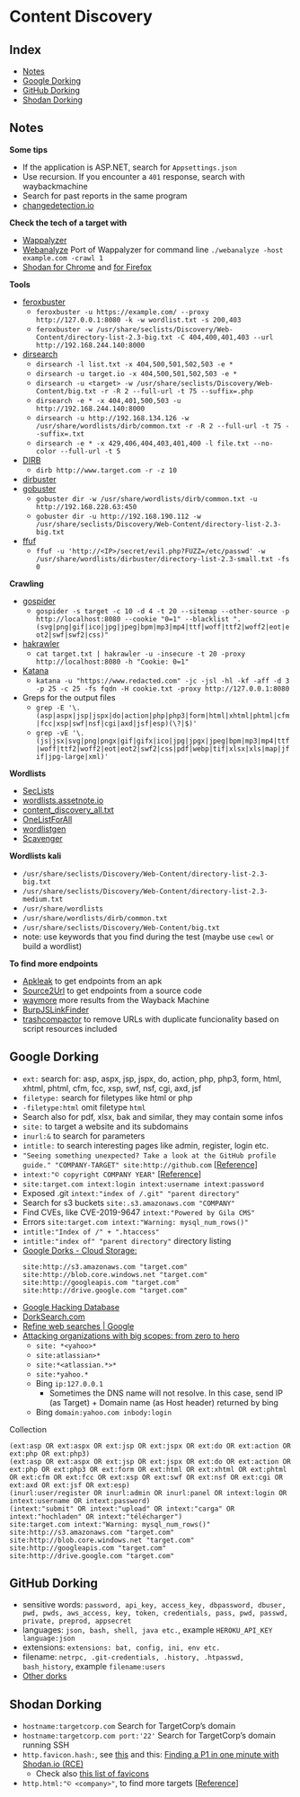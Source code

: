 # Content Discovery

## Index

- [Notes](#notes)
- [Google Dorking](#google-dorking)
- [GitHub Dorking](#github-dorking)
- [Shodan Dorking](#shodan-dorking)

## Notes

**Some tips**
- If the application is ASP.NET, search for `Appsettings.json`
- Use recursion. If you encounter a `401` response, search with waybackmachine
- Search for past reports in the same program
- [changedetection.io](https://github.com/dgtlmoon/changedetection.io)

**Check the tech of a target with**
- [Wappalyzer](https://www.wappalyzer.com/)
- [Webanalyze](https://github.com/rverton/webanalyze) Port of Wappalyzer for command line
  `./webanalyze -host example.com -crawl 1`
- [Shodan for Chrome](https://chrome.google.com/webstore/detail/shodan/jjalcfnidlmpjhdfepjhjbhnhkbgleap) and [for Firefox](https://addons.mozilla.org/en-US/firefox/addon/shodan_io/)

**Tools**
- [feroxbuster](https://github.com/epi052/feroxbuster)
  - `feroxbuster -u https://example.com/ --proxy http://127.0.0.1:8080 -k -w wordlist.txt -s 200,403`
  - `feroxbuster -w /usr/share/seclists/Discovery/Web-Content/directory-list-2.3-big.txt -C 404,400,401,403 --url http://192.168.244.140:8000`
- [dirsearch](https://github.com/maurosoria/dirsearch)
  - `dirsearch -l list.txt -x 404,500,501,502,503 -e *`
  - `dirsearch -u target.io -x 404,500,501,502,503 -e *`
  - `dirsearch -u <target> -w /usr/share/seclists/Discovery/Web-Content/big.txt -r -R 2 --full-url -t 75 --suffix=.php`
  - `dirsearch -e * -x 404,401,500,503 -u http://192.168.244.140:8000`
  - `dirsearch -u http://192.168.134.126 -w /usr/share/wordlists/dirb/common.txt -r -R 2 --full-url -t 75 --suffix=.txt`
  - `dirsearch -e * -x 429,406,404,403,401,400 -l file.txt --no-color --full-url -t 5`
- [DIRB](https://salsa.debian.org/pkg-security-team/dirb)
  - `dirb http://www.target.com -r -z 10`
- [dirbuster](https://github.com/KajanM/DirBuster)
- [gobuster](https://github.com/OJ/gobuster)
  - `gobuster dir -w /usr/share/wordlists/dirb/common.txt -u http://192.168.228.63:450`
  - `gobuster dir -u http://192.168.190.112 -w /usr/share/seclists/Discovery/Web-Content/directory-list-2.3-big.txt`
- [ffuf](https://github.com/ffuf/ffuf)
  - `ffuf -u 'http://<IP>/secret/evil.php?FUZZ=/etc/passwd' -w /usr/share/wordlists/dirbuster/directory-list-2.3-small.txt -fs 0`

**Crawling**
- [gospider](https://github.com/jaeles-project/gospider)
  - `gospider -s target -c 10 -d 4 -t 20 --sitemap --other-source -p http://localhost:8080 --cookie "0=1" --blacklist ".(svg|png|gif|ico|jpg|jpeg|bpm|mp3|mp4|ttf|woff|ttf2|woff2|eot|eot2|swf|swf2|css)"`
- [hakrawler](https://github.com/hakluke/hakrawler)
  - `cat target.txt | hakrawler -u -insecure -t 20 -proxy http://localhost:8080 -h "Cookie: 0=1"`
- [Katana](https://github.com/projectdiscovery/katana)
  - `katana -u "https://www.redacted.com" -jc -jsl -hl -kf -aff -d 3 -p 25 -c 25 -fs fqdn -H cookie.txt -proxy http://127.0.0.1:8080`
- Greps for the output files
  - `grep -E '\.(asp|aspx|jsp|jspx|do|action|php|php3|form|html|xhtml|phtml|cfm|fcc|xsp|swf|nsf|cgi|axd|jsf|esp)(\?|$)'`
  - `grep -vE '\.(js|jsx|svg|png|pngx|gif|gifx|ico|jpg|jpgx|jpeg|bpm|mp3|mp4|ttf|woff|ttf2|woff2|eot|eot2|swf2|css|pdf|webp|tif|xlsx|xls|map|jfif|jpg-large|xml)'`

**Wordlists**
- [SecLists](https://github.com/danielmiessler/SecLists)
- [wordlists.assetnote.io](https://wordlists.assetnote.io/)
- [content_discovery_all.txt](https://gist.github.com/jhaddix/b80ea67d85c13206125806f0828f4d10)
- [OneListForAll](https://github.com/six2dez/OneListForAll)
- [wordlistgen](https://github.com/ameenmaali/wordlistgen)
- [Scavenger](https://github.com/0xDexter0us/Scavenger)

**Wordlists kali**
- `/usr/share/seclists/Discovery/Web-Content/directory-list-2.3-big.txt`
- `/usr/share/seclists/Discovery/Web-Content/directory-list-2.3-medium.txt`
- `/usr/share/wordlists`
- `/usr/share/wordlists/dirb/common.txt`
- `/usr/share/seclists/Discovery/Web-Content/big.txt`
- note: use keywords that you find during the test (maybe use `cewl` or build a wordlist)

**To find more endpoints**
- [Apkleak](https://github.com/dwisiswant0/apkleaks) to get endpoints from an apk
- [Source2Url](https://github.com/danielmiessler/Source2URL/blob/master/Source2URL) to get endpoints from a source code
- [waymore](https://github.com/xnl-h4ck3r/waymore) more results from the Wayback Machine
- [BurpJSLinkFinder](https://github.com/InitRoot/BurpJSLinkFinder)
- [trashcompactor](https://github.com/michael1026/trashcompactor) to remove URLs with duplicate funcionality based on script resources included

## Google Dorking
- `ext:` search for: asp, aspx, jsp, jspx, do, action, php, php3, form, html, xhtml, phtml, cfm, fcc, xsp, swf, nsf, cgi, axd, jsf
- `filetype:` search for filetypes like html or php
- `-filetype:html` omit filetype `html`
- Search also for pdf, xlsx, bak and similar, they may contain some infos
- `site:` to target a website and its subdomains
- `inurl:&` to search for parameters
- `intitle:` to search interesting pages like admin, register, login etc.
- `"Seeing something unexpected? Take a look at the GitHub profile guide." "COMPANY-TARGET" site:http://github.com` [[Reference](https://twitter.com/c3l3si4n/status/1580564006263173122)]
- `intext:"© copyright COMPANY YEAR"` [[Reference](https://twitter.com/intigriti/status/1592497655774871553)]
- `site:target.com intext:login intext:username intext:password`
- Exposed .git `intext:"index of /.git" "parent directory"`
- Search for s3 buckets `site:.s3.amazonaws.com "COMPANY"`
- Find CVEs, like CVE-2019-9647 `intext:"Powered by Gila CMS"`
- Errors `site:target.com intext:"Warning: mysql_num_rows()"`
- `intitle:"Index of /" + ".htaccess"`
- `intitle:"index of" "parent directory"` directory listing
- [Google Dorks - Cloud Storage:](https://twitter.com/TakSec/status/1616852760141627393)
  ```
  site:http://s3.amazonaws.com "target.com"
  site:http://blob.core.windows.net "target.com"
  site:http://googleapis.com "target.com"
  site:http://drive.google.com "target.com"
  ```
- [Google Hacking Database](https://www.exploit-db.com/google-hacking-database)
- [DorkSearch.com](https://dorksearch.com/)
- [Refine web searches | Google](https://support.google.com/websearch/answer/2466433?hl=en)
- [Attacking organizations with big scopes: from zero to hero](https://www.youtube.com/watch?v=vFk0XtHfuSg)
  - `site: *<yahoo>*`
  - `site:atlassian>*`
  - `site:*<atlassian.*>*`
  - `site:*yahoo.*`
  - Bing `ip:127.0.0.1`
    - Sometimes the DNS name will not resolve. In this case, send IP (as Target) + Domain name (as Host header) returned by bing
  - Bing `domain:yahoo.com inbody:login`

Collection
```
(ext:asp OR ext:aspx OR ext:jsp OR ext:jspx OR ext:do OR ext:action OR ext:php OR ext:php3)
(ext:asp OR ext:aspx OR ext:jsp OR ext:jspx OR ext:do OR ext:action OR ext:php OR ext:php3 OR ext:form OR ext:html OR ext:xhtml OR ext:phtml OR ext:cfm OR ext:fcc OR ext:xsp OR ext:swf OR ext:nsf OR ext:cgi OR ext:axd OR ext:jsf OR ext:esp)
(inurl:user/register OR inurl:admin OR inurl:panel OR intext:login OR intext:username OR intext:password)
(intext:"submit" OR intext:"upload" OR intext:"carga" OR intext:"hochladen" OR intext:"télécharger")
site:target.com intext:"Warning: mysql_num_rows()"
site:http://s3.amazonaws.com "target.com"
site:http://blob.core.windows.net "target.com"
site:http://googleapis.com "target.com"
site:http://drive.google.com "target.com"
```

## GitHub Dorking
- sensitive words: `password, api_key, access_key, dbpassword, dbuser, pwd, pwds, aws_access, key, token, credentials, pass, pwd, passwd, private, preprod, appsecret`
- languages: `json, bash, shell, java etc.`, example `HEROKU_API_KEY language:json`
- extensions: `extensions: bat, config, ini, env etc.`
- filename: `netrpc, .git-credentials, .history, .htpasswd, bash_history`, example `filename:users`
- [Other dorks](https://github.com/techgaun/github-dorks#list-of-dorks)


## Shodan Dorking
- `hostname:targetcorp.com` Search for TargetCorp’s domain
- `hostname:targetcorp.com port:'22'` Search for TargetCorp’s domain running SSH
- `http.favicon.hash:`, see [this](https://x.com/sw33tLie/status/1276266817053392900) and this: [Finding a P1 in one minute with Shodan.io (RCE)](https://medium.com/@sw33tlie/finding-a-p1-in-one-minute-with-shodan-io-rce-735e08123f52)
  - Check also [this list of favicons](https://github.com/sansatart/scrapts/blob/master/shodan-favicon-hashes.csv)
- `http.html:"© <company>"`, to find more targets [[Reference](https://x.com/intigriti/status/1877401959029719206/)]
